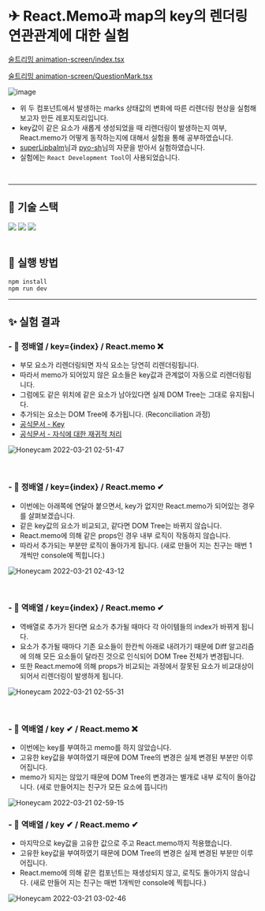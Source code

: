 # ✈ React.Memo과 map의 key의 렌더링 연관관계에 대한 실험

[술트리밍 animation-screen/index.tsx](https://github.com/boostcampwm-2021/web12-sooltreaming/blob/main/client/src/components/room/animation-screen/index.tsx)

[술트리밍 animation-screen/QuestionMark.tsx](https://github.com/boostcampwm-2021/web12-sooltreaming/blob/main/client/src/components/room/animation-screen/QuestionMark.tsx)

![image](https://user-images.githubusercontent.com/14370441/159172464-9be3f8a6-c994-4c73-a28f-e73f15b93ab3.png)

- 위 두 컴포넌트에서 발생하는 marks 상태값의 변화에 따른 리렌더링 현상을 실험해보고자 만든 레포지토리입니다.
- key값이 같은 요소가 새롭게 생성되었을 때 리렌더링이 발생하는지 여부, React.memo가 어떻게 동작하는지에 대해서 실험을 통해 공부하였습니다.
- [superLipbalm](https://github.com/superLipbalm)님과 [pyo-sh](https://github.com/pyo-sh)님의 자문을 받아서 실험하였습니다.
- 실험에는 `React Development Tool`이 사용되었습니다.

<br />

---

## 🔧 기술 스택

<div>
  <img src="https://img.shields.io/badge/TypeScript-3178C6?style=flat-square&logo=TypeScript&logoColor=white"/>
  <img src="https://img.shields.io/badge/React-61DAFB?style=flat-square&logo=React&logoColor=white"/>
  <img src="https://img.shields.io/badge/Vite-646CFF?style=flat-square&logo=vite&logoColor=white"/>
</div>

<br />

## 🔑 실행 방법

```
npm install
npm run dev
```

---

## ✨ 실험 결과

### - 🎉 정배열 / key={index} / React.memo ❌

- 부모 요소가 리렌더링되면 자식 요소는 당연히 리렌더링됩니다.
- 따라서 memo가 되어있지 않은 요소들은 key값과 관계없이 자동으로 리렌더링됩니다.
- 그럼에도 같은 위치에 같은 요소가 남아있다면 실제 DOM Tree는 그대로 유지됩니다.
- 추가되는 요소는 DOM Tree에 추가됩니다. (Reconciliation 과정)
- [공식문서 - Key](https://ko.reactjs.org/docs/lists-and-keys.html#keys)
- [공식문서 - 자식에 대한 재귀적 처리](https://ko.reactjs.org/docs/reconciliation.html#recursing-on-children)

![Honeycam 2022-03-21 02-51-47](https://user-images.githubusercontent.com/14370441/159175683-0b70e82f-a3b0-45b6-82d2-78ad916a1bf0.gif)

<br />

### - 🎉 정배열 / key={index} / React.memo ✔

- 이번에는 아래쪽에 연달아 붙으면서, key가 없지만 React.memo가 되어있는 경우를 살펴보겠습니다.
- 같은 key값의 요소가 비교되고, 같다면 DOM Tree는 바뀌지 않습니다.
- React.memo에 의해 같은 props인 경우 내부 로직이 작동하지 않습니다.
- 따라서 추가되는 부분만 로직이 돌아가게 됩니다. (새로 만들어 지는 친구는 매번 1개씩만 console에 찍힙니다.)

![Honeycam 2022-03-21 02-43-12](https://user-images.githubusercontent.com/14370441/159175337-189e432d-a5a8-4b33-ab95-892aef27faa0.gif)

<br />

### - 🎉 역배열 / key={index} / React.memo ✔

- 역배열로 추가가 된다면 요소가 추가될 때마다 각 아이템들의 index가 바뀌게 됩니다.
- 요소가 추가될 때마다 기존 요소들이 한칸씩 아래로 내려가기 때문에 Diff 알고리즘에 의해 모든 요소들이 달라진 것으로 인식되어 DOM Tree 전체가 변경됩니다.
- 또한 React.memo에 의해 props가 비교되는 과정에서 잘못된 요소가 비교대상이 되어서 리렌더링이 발생하게 됩니다.

![Honeycam 2022-03-21 02-55-31](https://user-images.githubusercontent.com/14370441/159175831-fc2c9d4d-1d8e-4ef9-8ae1-6e4fbf9e9790.gif)

<br />

### - 🎉 역배열 / key ✔ / React.memo ❌

- 이번에는 key를 부여하고 memo를 하지 않았습니다.
- 고유한 key값을 부여하였기 때문에 DOM Tree의 변경은 실제 변경된 부분만 이루어집니다.
- memo가 되지는 않았기 때문에 DOM Tree의 변경과는 별개로 내부 로직이 돌아갑니다. (새로 만들어지는 친구가 모든 요소에 뜹니다!)

![Honeycam 2022-03-21 02-59-15](https://user-images.githubusercontent.com/14370441/159175975-35dd3224-4c31-40ca-90d2-5d5a57765144.gif)

### - 🎉 역배열 / key ✔ / React.memo ✔

- 마지막으로 key값을 고유한 값으로 주고 React.memo까지 적용했습니다.
- 고유한 key값을 부여하였기 때문에 DOM Tree의 변경은 실제 변경된 부분만 이루어집니다.
- React.memo에 의해 같은 컴포넌트는 재생성되지 않고, 로직도 돌아가지 않습니다. (새로 만들어 지는 친구는 매번 1개씩만 console에 찍힙니다.)

![Honeycam 2022-03-21 03-02-46](https://user-images.githubusercontent.com/14370441/159176108-5c5af762-2378-44a3-8eda-918fa59bc860.gif)
